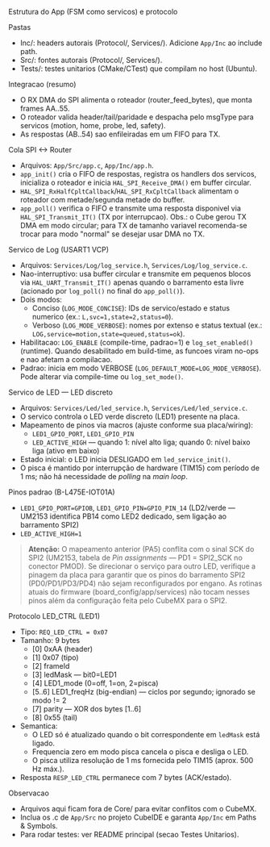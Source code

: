 Estrutura do App (FSM como servicos) e protocolo

Pastas
- Inc/: headers autorais (Protocol/, Services/). Adicione `App/Inc` ao include path.
- Src/: fontes autorais (Protocol/, Services/).
- Tests/: testes unitarios (CMake/CTest) que compilam no host (Ubuntu).

Integracao (resumo)
- O RX DMA do SPI alimenta o roteador (router_feed_bytes), que monta frames AA..55.
- O roteador valida header/tail/paridade e despacha pelo msgType para servicos
  (motion, home, probe, led, safety).
- As respostas (AB..54) sao enfileiradas em um FIFO para TX.

Cola SPI <-> Router
- Arquivos: `App/Src/app.c`, `App/Inc/app.h`.
- `app_init()` cria o FIFO de respostas, registra os handlers dos servicos, inicializa o roteador e inicia `HAL_SPI_Receive_DMA()` em buffer circular.
- `HAL_SPI_RxHalfCpltCallback`/`HAL_SPI_RxCpltCallback` alimentam o roteador com metade/segunda metade do buffer.
- `app_poll()` verifica o FIFO e transmite uma resposta disponivel via `HAL_SPI_Transmit_IT()` (TX por interrupcao). Obs.: o Cube gerou TX DMA em modo circular; para TX de tamanho variavel recomenda-se trocar para modo "normal" se desejar usar DMA no TX.

Servico de Log (USART1 VCP)
- Arquivos: `Services/Log/log_service.h`, `Services/Log/log_service.c`.
- Nao-interruptivo: usa buffer circular e transmite em pequenos blocos via `HAL_UART_Transmit_IT()` apenas quando o barramento esta livre (acionado por `log_poll()` no final do `app_poll()`).
- Dois modos:
  - Conciso (`LOG_MODE_CONCISE`): IDs de servico/estado e status numerico (ex.: `L,svc=1,state=2,status=0`).
  - Verboso (`LOG_MODE_VERBOSE`): nomes por extenso e status textual (ex.: `LOG,service=motion,state=queued,status=ok`).
- Habilitacao: `LOG_ENABLE` (compile-time, padrao=1) e `log_set_enabled()` (runtime). Quando desabilitado em build-time, as funcoes viram no-ops e nao afetam a compilacao.
- Padrao: inicia em modo VERBOSE (`LOG_DEFAULT_MODE=LOG_MODE_VERBOSE`). Pode alterar via compile-time ou `log_set_mode()`.

Servico de LED — LED discreto
- Arquivos: `Services/Led/led_service.h`, `Services/Led/led_service.c`.
- O servico controla o LED verde discreto (LED1) presente na placa.
- Mapeamento de pinos via macros (ajuste conforme sua placa/wiring):
  - `LED1_GPIO_PORT`, `LED1_GPIO_PIN`
  - `LED_ACTIVE_HIGH` — quando 1: nível alto liga; quando 0: nível baixo liga (ativo em baixo)
- Estado inicial: o LED inicia DESLIGADO em `led_service_init()`.
- O pisca é mantido por interrupção de hardware (TIM15) com período de 1 ms; não há necessidade de *polling* na *main loop*.

Pinos padrao (B-L475E-IOT01A)
- `LED1_GPIO_PORT=GPIOB`, `LED1_GPIO_PIN=GPIO_PIN_14`  (LD2/verde — UM2153
  identifica PB14 como LED2 dedicado, sem ligação ao barramento SPI2)
- `LED_ACTIVE_HIGH=1`

> **Atenção:** O mapeamento anterior (PA5) conflita com o sinal SCK do SPI2
> (UM2153, tabela de *Pin assignments* — PD1 = SPI2_SCK no conector PMOD). Se
> direcionar o serviço para outro LED, verifique a pinagem da placa para
> garantir que os pinos do barramento SPI2 (PD0/PD1/PD3/PD4) não sejam
> reconfigurados por engano. As rotinas atuais do firmware
> (board_config/app/services) não tocam nesses pinos além da configuração
> feita pelo CubeMX para o SPI2.

Protocolo LED_CTRL (LED1)
- Tipo: `REQ_LED_CTRL = 0x07`
- Tamanho: 9 bytes
  - [0] 0xAA (header)
  - [1] 0x07 (tipo)
  - [2] frameId
  - [3] ledMask — bit0=LED1
  - [4] LED1_mode (0=off, 1=on, 2=pisca)
  - [5..6] LED1_freqHz (big-endian) — ciclos por segundo; ignorado se modo != 2
  - [7] parity — XOR dos bytes [1..6]
  - [8] 0x55 (tail)
- Semantica:
  - O LED só é atualizado quando o bit correspondente em `ledMask` está ligado.
  - Frequencia zero em modo pisca cancela o pisca e desliga o LED.
  - O pisca utiliza resolução de 1 ms fornecida pelo TIM15 (aprox. 500 Hz máx.).
- Resposta `RESP_LED_CTRL` permanece com 7 bytes (ACK/estado).

Observacao
- Arquivos aqui ficam fora de Core/ para evitar conflitos com o CubeMX.
- Inclua os .c de `App/Src` no projeto CubeIDE e garanta `App/Inc` em Paths & Symbols.
- Para rodar testes: ver README principal (secao Testes Unitarios).
